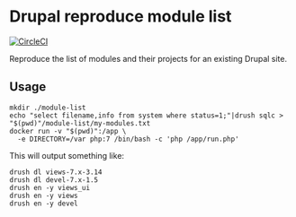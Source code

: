Drupal reproduce module list
=====

[![CircleCI](https://circleci.com/gh/dcycle/docker-drupal-reproduce-modulelist.svg?style=svg)](https://circleci.com/gh/dcycle/docker-drupal-reproduce-modulelist)

Reproduce the list of modules and their projects for an existing Drupal site.

Usage
-----

    mkdir ./module-list
    echo "select filename,info from system where status=1;"|drush sqlc > "$(pwd)"/module-list/my-modules.txt
    docker run -v "$(pwd)":/app \
      -e DIRECTORY=/var php:7 /bin/bash -c 'php /app/run.php'

This will output something like:

    drush dl views-7.x-3.14
    drush dl devel-7.x-1.5
    drush en -y views_ui
    drush en -y views
    drush en -y devel
